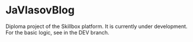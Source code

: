 # JaVlasovBlog

Diploma project of the Skillbox platform.
It is currently under development. For the basic logic, see in the DEV branch.
